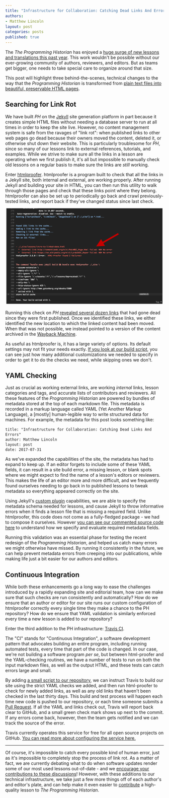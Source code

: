 ```yaml
---
title: "Infrastructure for Collaboration: Catching Dead Links And Errors"
authors: 
- Matthew Lincoln
layout: post
categories: posts
published: true
---
```


The _The Programming Historian_ has enjoyed a [huge surge of new lessons and translations this past year](/posts/roundup2017a).
This work wouldn't be possible without our ever-growing community of authors, reviewers, and editors. 
But as teams get bigger, one needs to take special care to organize around that size.

This post will highlight three behind-the-scenes, technical changes to the way that the _Programming Historian_ is transformed from [plain text files into beautiful, preservable HTML pages][markdown].

[markdown]: /lessons/building-static-sites-with-jekyll-github-pages

## Searching for Link Rot

We have built _PH_ on the [Jekyll](http://jekyllrb.com/) site generation platform in part because it creates simple HTML files without needing a database server to run at all times in order to keep the site live.
However, no content management system is safe from the ravages of "link rot": when published links to other web pages go dead because their owners moved the content, deleted it, or otherwise shut down their website.
This is particularly troublesome for _PH_, since so many of our lessons link to external references, tutorials, and examples.
While we strive to make sure all the links in a lesson are operating when we first publish it, it's all but impossible to manually check old lessons on a regular basis to make sure the links are _still_ working.

Enter [htmlproofer](https://github.com/gjtorikian/html-proofer).
htmlproofer is a program built to check that all the links in a Jekyll site, both internal and external, are working properly.
After running Jekyll and building your site in HTML, you can then run this utility to walk through those pages and check that these links point where they belong.
htmlproofer can also be set up to periodically go back and crawl previously-tested links, and report back if they've changed status since last check.

![](/images/editor-guidelines/travis_bottom_screen.png)

Running this check on _PH_ [revealed several dozen links](https://github.com/programminghistorian/jekyll/issues/390) that had gone dead since they were first published.
Once we identified these links, we either identified the new location to which the linked content had been moved.
When that was not possible, we instead pointed to a version of the content archived in the [Wayback Machine].

[Wayback Machine]: http://web.archive.org/

[buildsh]: https://github.com/programminghistorian/jekyll/blob/gh-pages/_build/build.sh#L15-L40

As useful as htmlproofer is, it has a large variety of options.
Its default settings may not fit your needs exactly.
[If you look at our build script][buildsh], you can see just how many additional customizations we needed to specify in order to get it to do the checks we need, while skipping ones we don't.

## YAML Checking

Just as crucial as working external links, are working _internal_ links, lesson categories and tags, and accurate lists of contributors and reviewers.
All these features of the _Programming Historian_ are powered by bundles of metadata stored at the top of each markdown file.
This metadata is recorded in a markup language called YAML (Yet Another Markup Language), a [mostly] human-legible way to write structured data for machines.
For example, the metadata for this post looks something like:

```
title: "Infrastructure for Collaboration: Catching Dead Links And Errors"
author: Matthew Lincoln
layout: post
date: 2017-07-31
```

As we've expanded the capabilities of the site, the metadata has had to expand to keep up.
If an editor forgets to include some of these YAML fields, it can result in a site build error, a missing lesson, or blank spots where we might expect to find the name of a lesson's editors or reviewers.
This makes the life of an editor more and more difficult, and we frequently found ourselves needing to go back in to published lessons to tweak metadata so everything appeared correctly on the site.

Using Jekyll's [custom plugin](http://jekyllrb.com/docs/plugins/) capabilities, we are able to specify the metadata schema needed for lessons, and cause Jekyll to throw informative errors when it finds a lesson file that is missing a required field.
Unlike htmlproofer, this code does not come as a fully-fledged package - we had to compose it ourselves.
However [you can see our commented source code here](https://github.com/programminghistorian/jekyll/blob/redesign/_plugins/validate_yaml.rb) to understand how we specify and evaluate required metadata fields.

Running this validation was an essential phase for testing the recent redesign of the _Programming Historian_, and helped us catch many errors we might otherwise have missed.
By running it consistently in the future, we can help prevent metadata errors from creeping into our publications, while making life just a bit easier for our authors and editors.

## Continuous Integration

While both these enhancements go a long way to ease the challenges introduced by a rapidly expanding site and editorial team, how can we make sure that such checks are run consistently and automatically?
How do we ensure that an author or editor for our site runs our custom configuration of htmlproofer correctly every single time they make a chance to the PH repository?
How do we ensure that YAML validation is similarly enforced every time a new lesson is added to our repository?

Enter the third addition to the PH infrastructure: [Travis CI].

The "CI" stands for "Continuous Integration", a software development pattern that advocates building an entire program, including running automated tests, every time that part of the code is changed.
In our case, we're not building a software program _per se_, but between html-proofer and the YAML-checking routines, we have a number of tests to run on both the input markdown files, as well as the output HTML, and these tests can catch errors large and small.

By adding [a small script to our repository](https://github.com/programminghistorian/jekyll/blob/gh-pages/.travis.yml), we can instruct Travis to build our site using the strict YAML checks we added, and then run html-proofer to check for newly added links, as well as any old links that haven't been checked in the last thirty days.
This build and test process will happen each time new code is pushed to our repository, or each time someone submits a [Pull Request](https://guides.github.com/activities/hello-world/#pr).
If all the YAML and links check out, Travis will report back clear to GitHub, and a small green check mark shows up next to the commit.
If any errors come back, however, then the team gets notified and we can track the source of the error.

Travis currently operates this service for free for all open source projects on GitHub.
[You can read more about configuring the service here.](https://docs.travis-ci.com/user/for-beginners)

[Travis CI]: https://travis-ci.com

---

Of course, it's impossible to catch every possible kind of human error, just as it's impossible to completely stop the process of link rot.
As a matter of fact, we are currently debating what to do when software updates render some of our most used lessons out-of-date - and we [encourage your contributions to these discussions](https://github.com/programminghistorian/jekyll/issues/536)!
However, with these additions to our technical infrastructure, we take just a few more things off of each author's and editor's plate, and can help make it even easier to [contribute] a high-quality lesson to _The Programming Historian_.

[contribute]: /contributions
